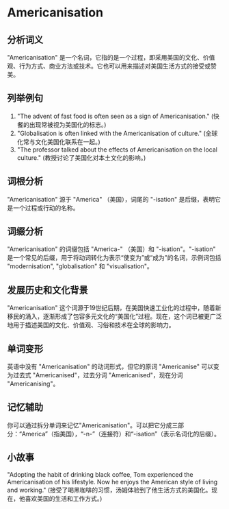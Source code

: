 # Americanisation

## 分析词义

  

"Americanisation" 是一个名词，它指的是一个过程，即采用美国的文化、价值观、行为方式、商业方法或技术。它也可以用来描述对美国生活方式的接受或赞美。

  

## 列举例句

  

1.  "The advent of fast food is often seen as a sign of Americanisation." (快餐的出现常被视为美国化的标志。)
2.  "Globalisation is often linked with the Americanisation of culture." (全球化常与文化美国化联系在一起。)
3.  "The professor talked about the effects of Americanisation on the local culture." (教授讨论了美国化对本土文化的影响。)

  

## 词根分析

  

"Americanisation" 源于 "America" （美国），词尾的 "-isation" 是后缀，表明它是一个过程或行动的名称。

  

## 词缀分析

  

"Americanisation" 的词缀包括 "America-" （美国）和 "-isation"。"-isation" 是一个常见的后缀，用于将动词转化为表示“使变为”或“成为”的名词，示例词包括 "modernisation", "globalisation" 和 "visualisation"。

  

## 发展历史和文化背景

  

"Americanisation" 这个词源于19世纪后期，在美国快速工业化的过程中，随着新移民的涌入，逐渐形成了包容多元文化的“美国化”过程。现在，这个词已被更广泛地用于描述美国的文化、价值观、习俗和技术在全球的影响力。

  

## 单词变形

  

英语中没有 "Americanisation" 的动词形式，但它的原词 "Americanise" 可以变为过去式 "Americanised"，过去分词 "Americanised"，现在分词 "Americanising"。

  

## 记忆辅助

  

你可以通过拆分单词来记忆"Americanisation"。可以把它分成三部分：“America”（指美国），“-n-”（连接符）和“-isation”（表示名词化的后缀）。

  

## 小故事

  

"Adopting the habit of drinking black coffee, Tom experienced the Americanisation of his lifestyle. Now he enjoys the American style of living and working." (接受了喝黑咖啡的习惯，汤姆体验到了他生活方式的美国化。现在，他喜欢美国的生活和工作方式。)

